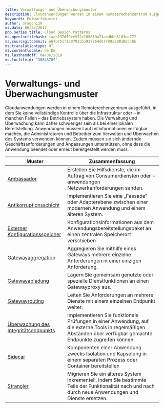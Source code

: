 ```yaml
---
title: Verwaltungs- und Überwachungsmuster
description: Cloudanwendungen werden in einem Remoterechenzentrum ausgeführt, in dem Sie keine vollständige Kontrolle über die Infrastruktur oder – in manchen Fällen – das Betriebssystem haben. Die Verwaltung und Überwachung kann daher schwieriger sein als bei einer lokalen Bereitstellung. Anwendungen müssen Laufzeitinformationen verfügbar machen, die Administratoren und Betreiber zum Verwalten und Überwachen des Systems verwenden können. Zudem müssen sie sich ändernde Geschäftsanforderungen und Anpassungen unterstützen, ohne dass die Anwendung beendet oder erneut bereitgestellt werden muss.
keywords: Entwurfsmuster
author: dragon119
ms.date: 06/23/2017
pnp.series.title: Cloud Design Patterns
ms.openlocfilehash: faab137d59ce952e169839a71abdbbb3103ea772
ms.sourcegitcommit: e67b751f230792bba917754d67789a20810dc76b
ms.translationtype: HT
ms.contentlocale: de-DE
ms.lasthandoff: 04/06/2018
ms.locfileid: "30846789"
---
```

# <a name="management-and-monitoring-patterns"></a>Verwaltungs- und Überwachungsmuster

Cloudanwendungen werden in einem Remoterechenzentrum ausgeführt, in dem Sie keine vollständige Kontrolle über die Infrastruktur oder – in manchen Fällen – das Betriebssystem haben. Die Verwaltung und Überwachung kann daher schwieriger sein als bei einer lokalen Bereitstellung. Anwendungen müssen Laufzeitinformationen verfügbar machen, die Administratoren und Betreiber zum Verwalten und Überwachen des Systems verwenden können. Zudem müssen sie sich ändernde Geschäftsanforderungen und Anpassungen unterstützen, ohne dass die Anwendung beendet oder erneut bereitgestellt werden muss.


|                              Muster                               |                                                              Zusammenfassung                                                              |
|--------------------------------------------------------------------|-----------------------------------------------------------------------------------------------------------------------------------|
|                   [Ambassador](../ambassador.md)                   |                 Erstellen Sie Hilfsdienste, die im Auftrag von Consumerdiensten oder -anwendungen Netzwerkanforderungen senden.                 |
|        [Antikorruptionsschicht](../anti-corruption-layer.md)        |                       Implementieren Sie eine „Fassade“ oder Adapterebene zwischen einer modernen Anwendung und einem älteren System.                       |
| [Externer Konfigurationsspeicher](../external-configuration-store.md) |                Konfigurationsinformationen aus dem Anwendungsbereitstellungspaket an einen zentralen Speicherort verschieben                |
|          [Gatewayaggregation](../gateway-aggregation.md)          |                          Aggregieren Sie mithilfe eines Gateways mehrere einzelne Anforderungen in einer einzigen Anforderung.                           |
|           [Gatewayabladung](../gateway-offloading.md)           |                              Lagern Sie gemeinsam genutzte oder spezielle Dienstfunktionen an einen Gatewayproxy aus.                              |
|              [Gatewayrouting](../gateway-routing.md)              |                                   Leiten Sie Anforderungen an mehrere Dienste mit einem einzelnen Endpunkt weiter.                                    |
|   [Überwachung des Integritätsendpunkts](../health-endpoint-monitoring.md)   |   Implementieren Sie funktionale Prüfungen in einer Anwendung, auf die externe Tools in regelmäßigen Abständen über verfügbar gemachte Endpunkte zugreifen können.    |
|                      [Sidecar](../sidecar.md)                      |         Komponenten einer Anwendung zwecks Isolation und Kapselung in einem separaten Prozess oder Container bereitstellen          |
|                    [Strangler](../strangler.md)                    | Migrieren Sie ein älteres System inkrementell, indem Sie bestimmte Teile der Funktionalität nach und nach durch neue Anwendungen und Dienste ersetzen. |

